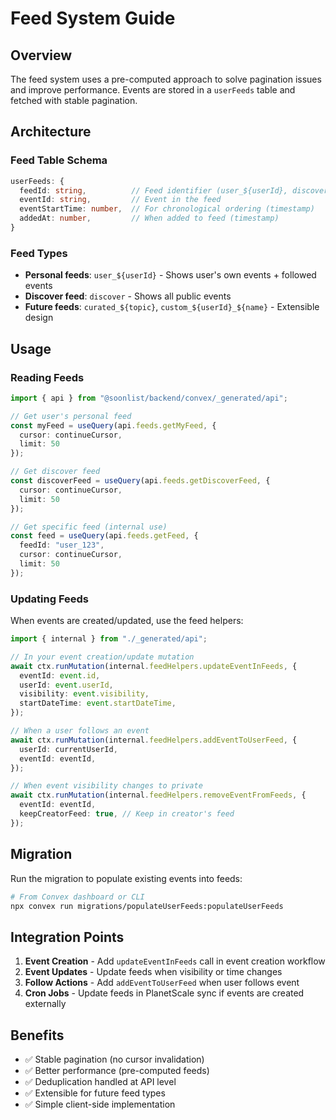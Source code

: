 # Feed System Guide

## Overview

The feed system uses a pre-computed approach to solve pagination issues and improve performance. Events are stored in a `userFeeds` table and fetched with stable pagination.

## Architecture

### Feed Table Schema

```typescript
userFeeds: {
  feedId: string,          // Feed identifier (user_${userId}, discover, etc.)
  eventId: string,         // Event in the feed
  eventStartTime: number,  // For chronological ordering (timestamp)
  addedAt: number,         // When added to feed (timestamp)
}
```

### Feed Types

- **Personal feeds**: `user_${userId}` - Shows user's own events + followed events
- **Discover feed**: `discover` - Shows all public events
- **Future feeds**: `curated_${topic}`, `custom_${userId}_${name}` - Extensible design

## Usage

### Reading Feeds

```typescript
import { api } from "@soonlist/backend/convex/_generated/api";

// Get user's personal feed
const myFeed = useQuery(api.feeds.getMyFeed, { 
  cursor: continueCursor,
  limit: 50 
});

// Get discover feed
const discoverFeed = useQuery(api.feeds.getDiscoverFeed, {
  cursor: continueCursor,
  limit: 50
});

// Get specific feed (internal use)
const feed = useQuery(api.feeds.getFeed, {
  feedId: "user_123",
  cursor: continueCursor,
  limit: 50
});
```

### Updating Feeds

When events are created/updated, use the feed helpers:

```typescript
import { internal } from "./_generated/api";

// In your event creation/update mutation
await ctx.runMutation(internal.feedHelpers.updateEventInFeeds, {
  eventId: event.id,
  userId: event.userId,
  visibility: event.visibility,
  startDateTime: event.startDateTime,
});

// When a user follows an event
await ctx.runMutation(internal.feedHelpers.addEventToUserFeed, {
  userId: currentUserId,
  eventId: eventId,
});

// When event visibility changes to private
await ctx.runMutation(internal.feedHelpers.removeEventFromFeeds, {
  eventId: eventId,
  keepCreatorFeed: true, // Keep in creator's feed
});
```

## Migration

Run the migration to populate existing events into feeds:

```bash
# From Convex dashboard or CLI
npx convex run migrations/populateUserFeeds:populateUserFeeds
```

## Integration Points

1. **Event Creation** - Add `updateEventInFeeds` call in event creation workflow
2. **Event Updates** - Update feeds when visibility or time changes
3. **Follow Actions** - Add `addEventToUserFeed` when user follows event
4. **Cron Jobs** - Update feeds in PlanetScale sync if events are created externally

## Benefits

- ✅ Stable pagination (no cursor invalidation)
- ✅ Better performance (pre-computed feeds)
- ✅ Deduplication handled at API level
- ✅ Extensible for future feed types
- ✅ Simple client-side implementation
